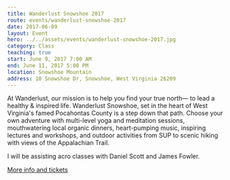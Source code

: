 ```yaml
---
title: Wanderlust Snowshoe 2017
route: events/wanderlust-snowshoe-2017
date: 2017-06-09
layout: Event
hero: ../../assets/events/wanderlust-snowshoe-2017.jpg
category: Class
teaching: true
start: June 9, 2017 7:00 AM
end: June 11, 2017 5:00 PM
location: Snowshoe Mountain
address: 10 Snowshoe Dr, Snowshoe, West Virginia 26209
---
```


At Wanderlust, our mission is to help you find your true north— to lead a healthy & inspired life. Wanderlust Snowshoe, set in the heart of West Virginia's famed Pocahontas County is a step down that path. Choose your own adventure with multi-level yoga and meditation sessions, mouthwatering local organic dinners, heart-pumping music, inspiring lectures and workshops, and outdoor activities from SUP to scenic hiking with views of the Appalachian Trail.

I will be assisting acro classes with Daniel Scott and James Fowler.

[More info and tickets](https://wanderlust.com/festivals/snowshoe/)
